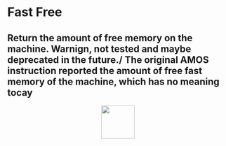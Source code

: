 # Fast Free
Return the amount of free memory on the machine. Warnign, not tested and maybe deprecated in the future./ The original AMOS instruction reported the amount of free fast memory of the machine, which has no meaning tocay
---
<p align="center"><img valign="middle" width="76px" src="https://drive.google.com/uc?export=view&id=1c2KO0LJpvMS9X9CAGV6dOfciR7OWhdKA" /></p>